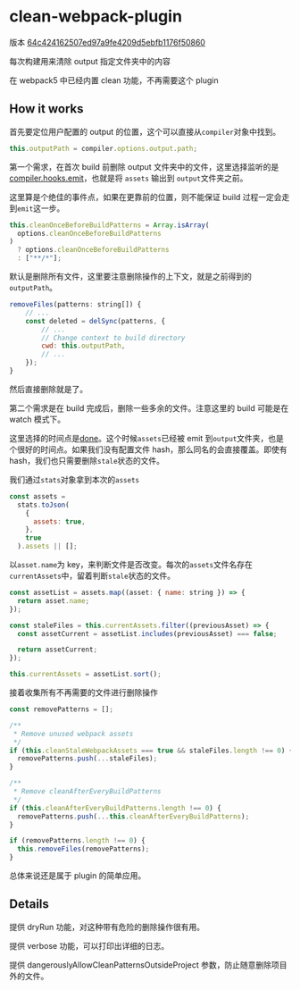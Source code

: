 # clean-webpack-plugin

版本 [64c424162507ed97a9fe4209d5ebfb1176f50860](https://github.com/johnagan/clean-webpack-plugin/commit/64c424162507ed97a9fe4209d5ebfb1176f50860)

每次构建用来清除 output 指定文件夹中的内容

在 webpack5 中已经内置 clean 功能，不再需要这个 plugin

## How it works

首先要定位用户配置的 output 的位置，这个可以直接从`compiler`对象中找到。

```js
this.outputPath = compiler.options.output.path;
```

第一个需求，在首次 build 前删除 output 文件夹中的文件，这里选择监听的是[compiler.hooks.emit](https://webpack.js.org/api/compiler-hooks/#emit)，也就是将 `assets` 输出到 `output`文件夹之前。

这里算是个绝佳的事件点，如果在更靠前的位置，则不能保证 build 过程一定会走到`emit`这一步。

```js
this.cleanOnceBeforeBuildPatterns = Array.isArray(
  options.cleanOnceBeforeBuildPatterns
)
  ? options.cleanOnceBeforeBuildPatterns
  : ["**/*"];
```

默认是删除所有文件，这里要注意删除操作的上下文，就是之前得到的`outputPath`。

```js
removeFiles(patterns: string[]) {
	// ...
	const deleted = delSync(patterns, {
		// ...
		// Change context to build directory
		cwd: this.outputPath,
		// ...
	});
}
```

然后直接删除就是了。

第二个需求是在 build 完成后，删除一些多余的文件。注意这里的 build 可能是在 watch 模式下。

这里选择的时间点是[done](https://webpack.js.org/api/compiler-hooks/#done)。这个时候`assets`已经被 emit 到`output`文件夹，也是个很好的时间点。如果我们没有配置文件 hash，那么同名的会直接覆盖。即使有 hash，我们也只需要删除`stale`状态的文件。

我们通过`stats`对象拿到本次的`assets`

```js
const assets =
  stats.toJson(
    {
      assets: true,
    },
    true
  ).assets || [];
```

以`asset.name`为 key，来判断文件是否改变。每次的`assets`文件名存在`currentAssets`中，留着判断`stale`状态的文件。

```js
const assetList = assets.map((asset: { name: string }) => {
  return asset.name;
});

const staleFiles = this.currentAssets.filter((previousAsset) => {
  const assetCurrent = assetList.includes(previousAsset) === false;

  return assetCurrent;
});

this.currentAssets = assetList.sort();
```

接着收集所有不再需要的文件进行删除操作

```js
const removePatterns = [];

/**
 * Remove unused webpack assets
 */
if (this.cleanStaleWebpackAssets === true && staleFiles.length !== 0) {
  removePatterns.push(...staleFiles);
}

/**
 * Remove cleanAfterEveryBuildPatterns
 */
if (this.cleanAfterEveryBuildPatterns.length !== 0) {
  removePatterns.push(...this.cleanAfterEveryBuildPatterns);
}

if (removePatterns.length !== 0) {
  this.removeFiles(removePatterns);
}
```

总体来说还是属于 plugin 的简单应用。

## Details

提供 dryRun 功能，对这种带有危险的删除操作很有用。

提供 verbose 功能，可以打印出详细的日志。

提供 dangerouslyAllowCleanPatternsOutsideProject 参数，防止随意删除项目外的文件。
